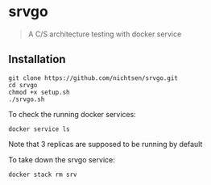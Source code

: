 # srvgo
> A C/S architecture testing with docker service
## Installation
```
git clone https://github.com/nichtsen/srvgo.git
cd srvgo
chmod +x setup.sh
./srvgo.sh
```
To check the running docker services:
```
docker service ls
```
Note that 3 replicas are supposed to be running by default

To take down the srvgo service:
```
docker stack rm srv
```
